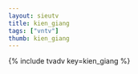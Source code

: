 ```yaml
--- 
layout: sieutv
title: kien_giang
tags: ["vntv"]
thumb: kien_giang
---
```

{% include tvadv key=kien_giang %}
